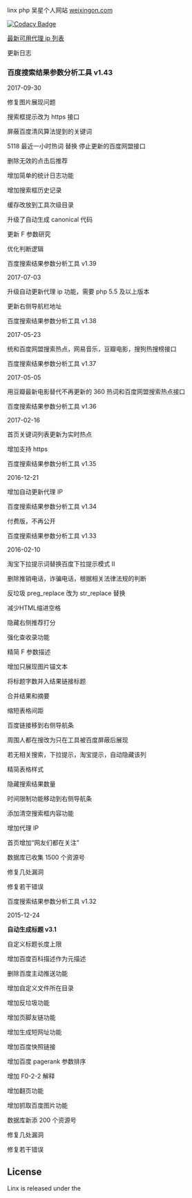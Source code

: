 linx php
吴星个人网站 <a href="https://www.weixingon.com/" target="_blank">weixingon.com</a>

[![Codacy Badge](https://api.codacy.com/project/badge/grade/0aed14e485524ca4b3efadfdccdd2fee)](https://www.codacy.com/app/maasdruck/linxphp)

<a href="https://www.weixingon.com/daili.html" target="_blank">最新可用代理 ip 列表</a>

更新日志

<h3>百度搜索结果参数分析工具 v1.43</h3>

2017-09-30

修复图片展现问题

搜索框提示改为 https 接口

屏蔽百度清风算法提到的关键词

5118 最近一小时热词 替换 停止更新的百度网盟接口

删除无效的点击后推荐

增加简单的统计日志功能

增加搜索框历史记录

缓存改放到工具次级目录

升级了自动生成 canonical 代码

更新 F 参数研究

优化判断逻辑

百度搜索结果参数分析工具 v1.39

2017-07-03

升级自动更新代理 ip 功能，需要 php 5.5 及以上版本

更新右侧导航栏地址

百度搜索结果参数分析工具 v1.38

2017-05-23

统和百度网盟搜索热点，网易音乐，豆瓣电影，搜狗热搜榜接口

百度搜索结果参数分析工具 v1.37

2017-05-05

用豆瓣最新电影替代不再更新的 360 热词和百度网盟搜索热点接口

百度搜索结果参数分析工具 v1.36

2017-02-16

首页关键词列表更新为实时热点

增加支持 https

百度搜索结果参数分析工具 v1.35

2016-12-21

增加自动更新代理 IP

百度搜索结果参数分析工具 v1.34

付费版，不再公开

百度搜索结果参数分析工具 v1.33

2016-02-10

淘宝下拉提示词替换百度下拉提示模式 II

删除推销电话，诈骗电话，根据相关法律法规的判断

反垃圾 preg_replace 改为 str_replace 替换

减少HTML缩进空格

隐藏右侧推荐打分

强化查收录功能

精简 F 参数描述

增加只展现图片锚文本

将标题字数并入结果链接标题

合并结果和摘要

缩短表格间距

百度链接移到右侧导航条

周围人都在搜改为只在工具被百度屏蔽后展现

若无相关搜索，下拉提示，淘宝提示，自动隐藏该列

精简表格样式

隐藏搜索结果数量

时间限制功能移动到右侧导航条

添加清空搜索框内容功能

增加代理 IP

首页增加“网友们都在关注”

数据库已收集 1500 个资源号

修复几处漏洞

修复若干错误

百度搜索结果参数分析工具 v1.32

2015-12-24

**自动生成标题 v3.1**

自定义标题长度上限

增加百度百科描述作为元描述

删除百度主动推送功能

增加自定义文件所在目录

增加反垃圾功能

增加页脚友链功能

增加生成短网址功能

增加百度快照链接

增加百度 pagerank 参数排序

增加 F0-2-2 解释

增加翻页功能

增加抓取百度图片功能

数据库新添 200 个资源号

修复几处漏洞

修复若干错误

<h2>License</h2>
<p>Linx is released under the <a href="https://opensource.org/licenses/MIT" target="_blank>MIT License</a>.</p>

